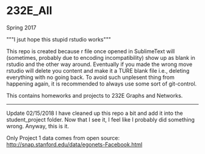 # 232E_All

Spring 2017

"""I jsut hope this stupid rstudio works"""


This repo is created because r file once opened in SublimeText will (sometimes, probably due to encoding incompatibility) show up as blank in rstudio and the other way around. Eventually if you made the wrong move rstudio will delete you content and make it a TURE blank file i.e., deleting everything with no going back. To avoid such unplesent thing from happening again, it is recommended to always use some sort of git-control.


This contains homeworks and projects to 232E Graphs and Networks.

----------------------------------------------------------
Update 02/15/2018
I have cleaned up this repo a bit and add it into the student_project folder. Now that I see it, I feel like I probably did something wrong. Anyway, this is it.

Only Project 1 data comes from open source:
http://snap.stanford.edu/data/egonets-Facebook.html
